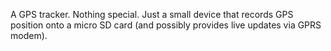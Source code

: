 A GPS tracker. Nothing special. Just a small device that records GPS position onto a micro SD card (and possibly provides live updates via GPRS modem).

